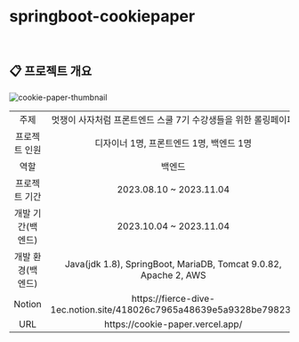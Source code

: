 # springboot-cookiepaper
<br>

## :clipboard: 프로젝트 개요
![cookie-paper-thumbnail](https://github.com/dlagmlwls39/springboot-cookiepaper/assets/85548480/51961b30-aa2c-4e1c-b1f7-663d52aab138)
<br>

<table>
<tr align="center">
<td>주제</td>
<td>멋쟁이 사자처럼 프론트엔드 스쿨 7기 수강생들을 위한 롤링페이퍼</td>
</tr>
<tr align="center">
<tr align="center">
<td>프로젝트 인원</td>
<td>디자이너 1명, 프론트엔드 1명, 백엔드 1명</td>
</tr>
<tr align="center">
<td>역할</td>
<td>백엔드</td>
</tr>
<tr align="center">
<td>프로젝트 기간</td>
<td>2023.08.10 ~ 2023.11.04</td>
</tr>
<tr align="center">
<td>개발 기간(백엔드)</td>
<td>2023.10.04 ~ 2023.11.04</td>
</tr>
<tr align="center">
<td>개발 환경(백엔드)</td>
<td>Java(jdk 1.8), SpringBoot, MariaDB, Tomcat 9.0.82, Apache 2, AWS</td>
</tr>
<tr align="center">
<td>Notion</td>
<td>https://fierce-dive-1ec.notion.site/418026c7965a48639e5a9328be79823b</td>
</tr>
<tr align="center">
<td>URL</td>
<td>https://cookie-paper.vercel.app/</td>
</tr>
</table>
